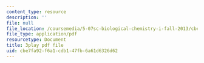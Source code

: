 ```yaml
---
content_type: resource
description: ''
file: null
file_location: /coursemedia/5-07sc-biological-chemistry-i-fall-2013/cbe7fa92f6a1cdb147fb6a61d6326d62_taCtV7gVKdI.pdf
file_type: application/pdf
resourcetype: Document
title: 3play pdf file
uid: cbe7fa92-f6a1-cdb1-47fb-6a61d6326d62
---
```

